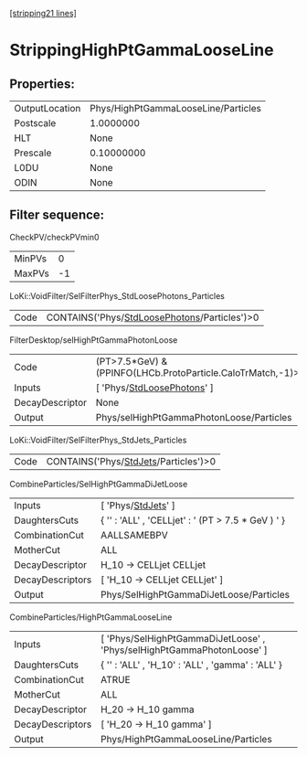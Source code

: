 [\[stripping21 lines\]](../stripping21-index.md)

# StrippingHighPtGammaLooseLine

## Properties:

|                |                                     |
|----------------|-------------------------------------|
| OutputLocation | Phys/HighPtGammaLooseLine/Particles |
| Postscale      | 1.0000000                           |
| HLT            | None                                |
| Prescale       | 0.10000000                          |
| L0DU           | None                                |
| ODIN           | None                                |

## Filter sequence:

CheckPV/checkPVmin0

|        |     |
|--------|-----|
| MinPVs | 0   |
| MaxPVs | -1  |

LoKi::VoidFilter/SelFilterPhys_StdLoosePhotons_Particles

|      |                                                                                                    |
|------|----------------------------------------------------------------------------------------------------|
| Code | CONTAINS('Phys/[StdLoosePhotons](../commonparticles/stripping21-stdloosephotons.md)/Particles')\>0 |

FilterDesktop/selHighPtGammaPhotonLoose

|                 |                                                                                   |
|-----------------|-----------------------------------------------------------------------------------|
| Code            | (PT\>7.5\*GeV) & (PPINFO(LHCb.ProtoParticle.CaloTrMatch,-1)\>20)                  |
| Inputs          | \[ 'Phys/[StdLoosePhotons](../commonparticles/stripping21-stdloosephotons.md)' \] |
| DecayDescriptor | None                                                                              |
| Output          | Phys/selHighPtGammaPhotonLoose/Particles                                          |

LoKi::VoidFilter/SelFilterPhys_StdJets_Particles

|      |                                                                                    |
|------|------------------------------------------------------------------------------------|
| Code | CONTAINS('Phys/[StdJets](../commonparticles/stripping21-stdjets.md)/Particles')\>0 |

CombineParticles/SelHighPtGammaDiJetLoose

|                  |                                                                   |
|------------------|-------------------------------------------------------------------|
| Inputs           | \[ 'Phys/[StdJets](../commonparticles/stripping21-stdjets.md)' \] |
| DaughtersCuts    | { '' : 'ALL' , 'CELLjet' : ' (PT \> 7.5 \* GeV ) ' }              |
| CombinationCut   | AALLSAMEBPV                                                       |
| MotherCut        | ALL                                                               |
| DecayDescriptor  | H_10 -\> CELLjet CELLjet                                          |
| DecayDescriptors | \[ 'H_10 -\> CELLjet CELLjet' \]                                  |
| Output           | Phys/SelHighPtGammaDiJetLoose/Particles                           |

CombineParticles/HighPtGammaLooseLine

|                  |                                                                          |
|------------------|--------------------------------------------------------------------------|
| Inputs           | \[ 'Phys/SelHighPtGammaDiJetLoose' , 'Phys/selHighPtGammaPhotonLoose' \] |
| DaughtersCuts    | { '' : 'ALL' , 'H_10' : 'ALL' , 'gamma' : 'ALL' }                        |
| CombinationCut   | ATRUE                                                                    |
| MotherCut        | ALL                                                                      |
| DecayDescriptor  | H_20 -\> H_10 gamma                                                      |
| DecayDescriptors | \[ 'H_20 -\> H_10 gamma' \]                                              |
| Output           | Phys/HighPtGammaLooseLine/Particles                                      |
